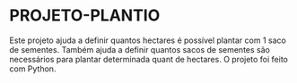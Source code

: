 # PROJETO-PLANTIO
Este projeto ajuda a definir quantos hectares é possível plantar com 1 saco de sementes.
Também ajuda a definir quantos sacos de sementes são necessários para plantar determinada quant de hectares.
O projeto foi feito com Python.

